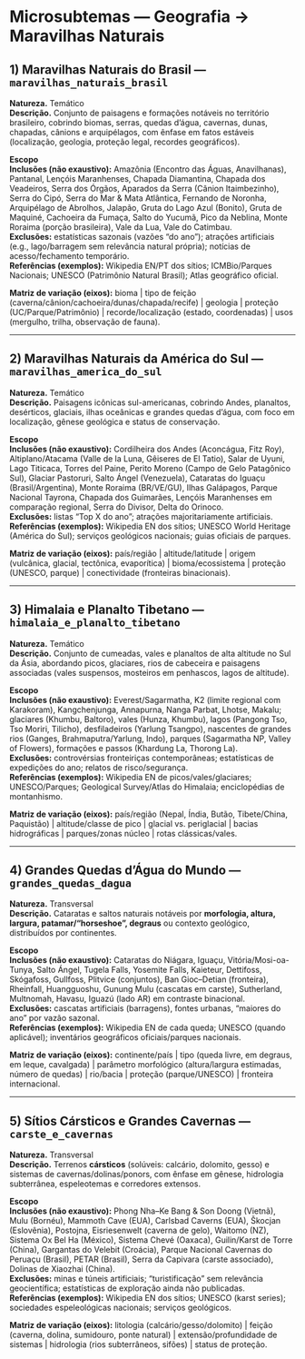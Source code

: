 # Microsubtemas — Geografia → Maravilhas Naturais

## 1) Maravilhas Naturais do Brasil — `maravilhas_naturais_brasil`

**Natureza.** Temático  
**Descrição.** Conjunto de paisagens e formações notáveis no território brasileiro, cobrindo biomas, serras, quedas d’água, cavernas, dunas, chapadas, cânions e arquipélagos, com ênfase em fatos estáveis (localização, geologia, proteção legal, recordes geográficos).

**Escopo**  
**Inclusões (não exaustivo):** Amazônia (Encontro das Águas, Anavilhanas), Pantanal, Lençóis Maranhenses, Chapada Diamantina, Chapada dos Veadeiros, Serra dos Órgãos, Aparados da Serra (Cânion Itaimbezinho), Serra do Cipó, Serra do Mar & Mata Atlântica, Fernando de Noronha, Arquipélago de Abrolhos, Jalapão, Gruta do Lago Azul (Bonito), Gruta de Maquiné, Cachoeira da Fumaça, Salto do Yucumã, Pico da Neblina, Monte Roraima (porção brasileira), Vale da Lua, Vale do Catimbau.  
**Exclusões:** estatísticas sazonais (vazões “do ano”); atrações artificiais (e.g., lago/barragem sem relevância natural própria); notícias de acesso/fechamento temporário.  
**Referências (exemplos):** Wikipedia EN/PT dos sítios; ICMBio/Parques Nacionais; UNESCO (Patrimônio Natural Brasil); Atlas geográfico oficial.

**Matriz de variação (eixos):** bioma | tipo de feição (caverna/cânion/cachoeira/dunas/chapada/recife) | geologia | proteção (UC/Parque/Patrimônio) | recorde/localização (estado, coordenadas) | usos (mergulho, trilha, observação de fauna).

---

## 2) Maravilhas Naturais da América do Sul — `maravilhas_america_do_sul`

**Natureza.** Temático  
**Descrição.** Paisagens icônicas sul-americanas, cobrindo Andes, planaltos, desérticos, glaciais, ilhas oceânicas e grandes quedas d’água, com foco em localização, gênese geológica e status de conservação.

**Escopo**  
**Inclusões (não exaustivo):** Cordilheira dos Andes (Aconcágua, Fitz Roy), Altiplano/Atacama (Valle de la Luna, Gêiseres de El Tatio), Salar de Uyuni, Lago Titicaca, Torres del Paine, Perito Moreno (Campo de Gelo Patagônico Sul), Glaciar Pastoruri, Salto Ángel (Venezuela), Cataratas do Iguaçu (Brasil/Argentina), Monte Roraima (BR/VE/GU), Ilhas Galápagos, Parque Nacional Tayrona, Chapada dos Guimarães, Lençóis Maranhenses em comparação regional, Serra do Divisor, Delta do Orinoco.  
**Exclusões:** listas “Top X do ano”; atrações majoritariamente artificiais.  
**Referências (exemplos):** Wikipedia EN dos sítios; UNESCO World Heritage (América do Sul); serviços geológicos nacionais; guias oficiais de parques.

**Matriz de variação (eixos):** país/região | altitude/latitude | origem (vulcânica, glacial, tectônica, evaporítica) | bioma/ecossistema | proteção (UNESCO, parque) | conectividade (fronteiras binacionais).

---

## 3) Himalaia e Planalto Tibetano — `himalaia_e_planalto_tibetano`

**Natureza.** Temático  
**Descrição.** Conjunto de cumeadas, vales e planaltos de alta altitude no Sul da Ásia, abordando picos, glaciares, rios de cabeceira e paisagens associadas (vales suspensos, mosteiros em penhascos, lagos de altitude).

**Escopo**  
**Inclusões (não exaustivo):** Everest/Sagarmatha, K2 (limite regional com Karakoram), Kangchenjunga, Annapurna, Nanga Parbat, Lhotse, Makalu; glaciares (Khumbu, Baltoro), vales (Hunza, Khumbu), lagos (Pangong Tso, Tso Moriri, Tilicho), desfiladeiros (Yarlung Tsangpo), nascentes de grandes rios (Ganges, Brahmaputra/Yarlung, Indo), parques (Sagarmatha NP, Valley of Flowers), formações e passos (Khardung La, Thorong La).  
**Exclusões:** controvérsias fronteiriças contemporâneas; estatísticas de expedições do ano; relatos de risco/segurança.  
**Referências (exemplos):** Wikipedia EN de picos/vales/glaciares; UNESCO/Parques; Geological Survey/Atlas do Himalaia; enciclopédias de montanhismo.

**Matriz de variação (eixos):** país/região (Nepal, Índia, Butão, Tibete/China, Paquistão) | altitude/classe de pico | glacial vs. periglacial | bacias hidrográficas | parques/zonas núcleo | rotas clássicas/vales.

---

## 4) Grandes Quedas d’Água do Mundo — `grandes_quedas_dagua`

**Natureza.** Transversal  
**Descrição.** Cataratas e saltos naturais notáveis por **morfologia, altura, largura, patamar/“horseshoe”, degraus** ou contexto geológico, distribuídos por continentes.

**Escopo**  
**Inclusões (não exaustivo):** Cataratas do Niágara, Iguaçu, Vitória/Mosi-oa-Tunya, Salto Ángel, Tugela Falls, Yosemite Falls, Kaieteur, Dettifoss, Skógafoss, Gullfoss, Plitvice (conjuntos), Ban Gioc–Detian (fronteira), Rheinfall, Huangguoshu, Gunung Mulu (cascatas em carste), Sutherland, Multnomah, Havasu, Iguazú (lado AR) em contraste binacional.  
**Exclusões:** cascatas artificiais (barragens), fontes urbanas, “maiores do ano” por vazão sazonal.  
**Referências (exemplos):** Wikipedia EN de cada queda; UNESCO (quando aplicável); inventários geográficos oficiais/parques nacionais.

**Matriz de variação (eixos):** continente/país | tipo (queda livre, em degraus, em leque, cavalgada) | parâmetro morfológico (altura/largura estimadas, número de quedas) | rio/bacia | proteção (parque/UNESCO) | fronteira internacional.

---

## 5) Sítios Cársticos e Grandes Cavernas — `carste_e_cavernas`

**Natureza.** Transversal  
**Descrição.** Terrenos **cársticos** (solúveis: calcário, dolomito, gesso) e sistemas de cavernas/dolinas/ponors, com ênfase em gênese, hidrologia subterrânea, espeleotemas e corredores extensos.

**Escopo**  
**Inclusões (não exaustivo):** Phong Nha–Ke Bang & Son Doong (Vietnã), Mulu (Bornéu), Mammoth Cave (EUA), Carlsbad Caverns (EUA), Škocjan (Eslovênia), Postojna, Eisriesenwelt (caverna de gelo), Waitomo (NZ), Sistema Ox Bel Ha (México), Sistema Chevé (Oaxaca), Guilin/Karst de Torre (China), Gargantas do Velebit (Croácia), Parque Nacional Cavernas do Peruaçu (Brasil), PETAR (Brasil), Serra da Capivara (carste associado), Dolinas de Xiaozhai (China).  
**Exclusões:** minas e túneis artificiais; “turistificação” sem relevância geocientífica; estatísticas de exploração ainda não publicadas.  
**Referências (exemplos):** Wikipedia EN dos sítios; UNESCO (karst series); sociedades espeleológicas nacionais; serviços geológicos.

**Matriz de variação (eixos):** litologia (calcário/gesso/dolomito) | feição (caverna, dolina, sumidouro, ponte natural) | extensão/profundidade de sistemas | hidrologia (rios subterrâneos, sifões) | status de proteção.
